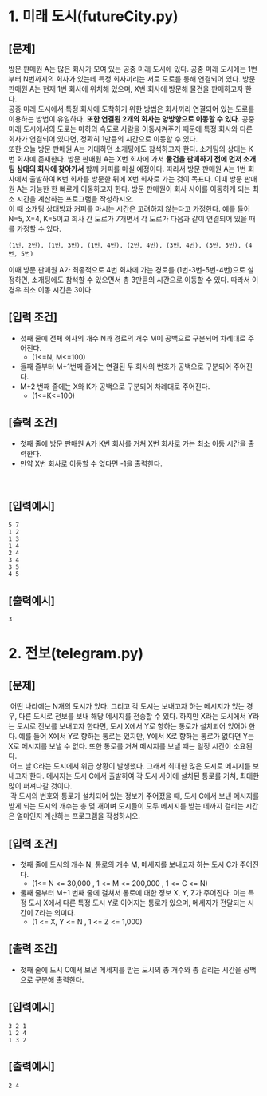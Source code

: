 1\.&nbsp;미래 도시(futureCity.py)
======
[문제]
------
방문 판매원 A는 많은 회사가 모여 있는 공중 미래 도시에 있다.
공중 미래 도시에는 1번부터 N번까지의 회사가 있는데 특정 회사끼리는 서로 도로를 통해 연결되어 있다.
방문 판매원 A는 현재 1번 회사에 위치해 있으며, X번 회사에 방문해 물건을 판매하고자 한다.<br>
공중 미래 도시에서 특정 회사에 도착하기 위한 방법은 회사끼리 연결되어 있는 도로를 이용하는 방법이 유일하다.
**또한 연결된 2개의 회사는 양방향으로 이동할 수 있다.**
공중 미래 도시에서의 도로는 마하의 속도로 사람을 이동시켜주기 때문에 특정 회사와 다른 회사가 연결되어 있다면, 정확히 1만큼의 시간으로 이동할 수 있다.<br>
또한 오늘 방문 판매원 A는 기대하던 소개팅에도 참석하고자 한다. 소개팅의 상대는 K번 회사에 존재한다.
방문 판매원 A는 X번 회사에 가서 **물건을 판매하기 전에 먼저 소개팅 상대의 회사에 찾아가서** 함께 커피를 마실 예정이다.
따라서 방문 판매원 A는 1번 회사에서 출발하여 K번 회사를 방문한 뒤에 X번 회사로 가는 것이 목표다.
이때 방문 판매원 A는 가능한 한 빠르게 이동하고자 한다.
방문 판매원이 회사 사이를 이동하게 되는 최소 시간을 계산하는 프로그램을 작성하시오.
<br>
이 때 소개팅 상대방과 커피를 마시는 시간은 고려하지 않는다고 가정한다. 예를 들어 N=5, X=4, K=5이고 회사 간 도로가 7개면서 각 도로가 다음과 같이 연결되어 있을 때를 가정할 수 있다. 

```
(1번, 2번), (1번, 3번), (1번, 4번), (2번, 4번), (3번, 4번), (3번, 5번), (4번, 5번)
```
이때 방문 판매원 A가 최종적으로 4번 회사에 가는 경로를 (1번-3번-5번-4번)으로 설정하면, 소개팅에도 참석할 수 있으면서 총 3만큼의 시간으로 이동할 수 있다. 따라서 이 경우 최소 이동 시간은 3이다.

[입력 조건]
------
- 첫째 줄에 전체 회사의 개수 N과 경로의 개수 M이 공백으로 구분되어 차례대로 주어진다.
  - (1<=N, M<=100)
- 둘째 줄부터 M+1번째 줄에는 연결된 두 회사의 번호가 공백으로 구분되어 주어진다.
- M+2 번째 줄에는 X와 K가 공백으로 구분되어 차례대로 주어진다.
  - (1<=K<=100)

[출력 조건]
------
- 첫째 줄에 방문 판매원 A가 K번 회사를 거쳐 X번 회사로 가는 최소 이동 시간을 출력한다.
- 만약 X번 회사로 이동할 수 없다면 -1을 출력한다.
<br>

[입력예시]
-----
~~~
5 7
1 2
1 3
1 4
2 4
3 4
3 5
4 5
~~~
[출력예시]
-----
~~~
3
~~~

2\.&nbsp;전보(telegram.py)
======
[문제]
------
&nbsp;어떤 나라에는 N개의 도시가 있다. 그리고 각 도시는 보내고자 하는 메시지가 있는 경우, 다른 도시로 전보를 보내 해당 메시지를 전송할 수 있다.
하지만 X라는 도시에서 Y라는 도시로 전보를 보내고자 한다면, 도시 X에서 Y로 향하는 통로가 설치되어 있어야 한다.
예를 들어 X에서 Y로 향하는 통로는 있지만, Y에서 X로 향하는 통로가 없다면 Y는 X로 메시지를 보낼 수 없다.
또한 통로를 거쳐 메시지를 보낼 때는 일정 시간이 소요된다.<br>
&nbsp;어느 날 C라는 도시에서 위급 상황이 발생했다. 그래서 최대한 많은 도시로 메시지를 보내고자 한다.
메시지는 도시 C에서 출발하여 각 도시 사이에 설치된 통로를 거쳐, 최대한 많이 퍼져나갈 것이다.<br>
&nbsp;각 도시의 번호와 통로가 설치되어 있는 정보가 주어졌을 때, 도시 C에서 보낸 메시지를 받게 되는 도시의 개수는 총 몇 개이며
도시들이 모두 메시지를 받는 데까지 걸리는 시간은 얼마인지 계산하는 프로그램을 작성하시오.

[입력 조건]
------
- 첫째 줄에 도시의 개수 N, 통로의 개수 M, 메세지를 보내고자 하는 도시 C가 주어진다. 
  - (1<= N <= 30,000 , 1 <= M <= 200,000 , 1 <= C <= N)
- 둘째 줄부터 M+1 번째 줄에 걸쳐서 통로에 대한 정보 X, Y, Z가 주어진다. 이는 특정 도시 X에서 다른 특정 도시 Y로 이어지는 통로가 있으며, 메세지가 전달되는 시간이 Z라는 의미다.
  - (1 <= X, Y <= N , 1 <= Z <= 1,000)

[출력 조건]
------
- 첫째 줄에 도시 C에서 보낸 메세지를 받는 도시의 총 개수와 총 걸리는 시간을 공백으로 구분해 출력한다.

[입력예시]
-----
~~~
3 2 1
1 2 4
1 3 2
~~~
[출력예시]
-----
~~~
2 4
~~~

